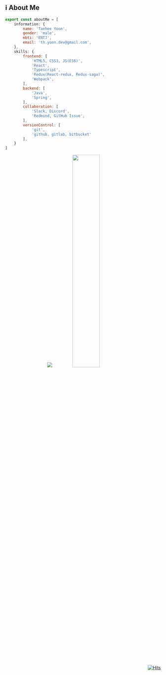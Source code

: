 <!--![header](https://capsule-render.vercel.app/api?type=waving&color=timeGradient&height=200&section=header&text=About%20Me&animation=fadeIn&fontSize=70)-->
## :information_source: About Me

```js
export const aboutMe = [
    information: {
        name: 'Taehee Yoon',
        gender: 'male',
        mbti: 'ENTJ',
        email: 'th.yoon.dev@gmail.com',
    },
    skills: {
        frontend: [
            'HTML5, CSS3, JS(ES6)',
            'React',
            'Typescript',
            'Redux(React-redux, Redux-saga)',
            'Webpack',
        ],
        backend: [
            'Java',
            'Spring',
        ],
        collaboration: [
            'Slack, Discord',
            'Redmind, GitHub Issue',
        ],
        versionControl: [
            'git',
            'github, gitlab, bitbucket'
        ],
    }
]

```
<div align="center">

<img src = "https://github-readme-stats.vercel.app/api?username=thyoondev&show_icons=true&theme=default&include_all_commits=true">
<img src = "https://github-readme-stats.vercel.app/api/top-langs/?username=thyoondev&layout=compact" width="42%">

</div>

<div align="right">

[![Hits](https://hits.seeyoufarm.com/api/count/incr/badge.svg?url=https%3A%2F%2Fgithub.com%2Fthyoondev%2Fthyoondev&count_bg=%2379C83D&title_bg=%23555555&icon=&icon_color=%23E7E7E7&title=hits&edge_flat=false)](https://hits.seeyoufarm.com)

</div>
